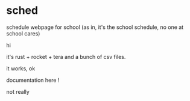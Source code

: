 # sched

schedule webpage for school (as in, it's the school schedule, no one at school cares)

hi

it's rust + rocket + tera and a bunch of csv files.

it works, ok

documentation here !

not really
